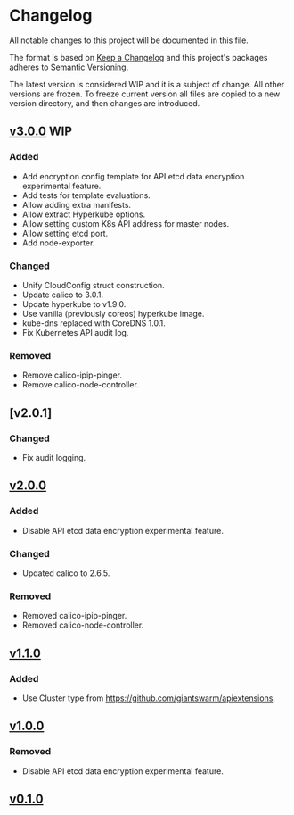 # Changelog

All notable changes to this project will be documented in this file.

The format is based on [Keep a Changelog](http://keepachangelog.com/en/1.0.0/)
and this project's packages adheres to [Semantic Versioning](http://semver.org/spec/v2.0.0.html).

The latest version is considered WIP and it is a subject of change. All other
versions are frozen. To freeze current version all files are copied to a new
version directory, and then changes are introduced.

## [v3.0.0] WIP

### Added
- Add encryption config template for API etcd data encryption experimental
  feature.
- Add tests for template evaluations.
- Allow adding extra manifests.
- Allow extract Hyperkube options.
- Allow setting custom K8s API address for master nodes.
- Allow setting etcd port.
- Add node-exporter.

### Changed
- Unify CloudConfig struct construction.
- Update calico to 3.0.1.
- Update hyperkube to v1.9.0.
- Use vanilla (previously coreos) hyperkube image.
- kube-dns replaced with CoreDNS 1.0.1.
- Fix Kubernetes API audit log.

### Removed
- Remove calico-ipip-pinger.
- Remove calico-node-controller.

## [v2.0.1]

### Changed
- Fix audit logging.

## [v2.0.0]

### Added
- Disable API etcd data encryption experimental feature.

### Changed
- Updated calico to 2.6.5.

### Removed
- Removed calico-ipip-pinger.
- Removed calico-node-controller.

## [v1.1.0]

### Added
- Use Cluster type from https://github.com/giantswarm/apiextensions.

## [v1.0.0]

### Removed
- Disable API etcd data encryption experimental feature.

## [v0.1.0]

[v3.0.0]: https://github.com/giantswarm/k8scloudconfig/commits/master/v_3_0_0
[v2.0.0]: https://github.com/giantswarm/k8scloudconfig/commits/master/v2
[v1.1.0]: https://github.com/giantswarm/k8scloudconfig/commits/master/v1_1
[v1.0.0]: https://github.com/giantswarm/k8scloudconfig/commits/master/v1
[v0.1.0]: https://github.com/giantswarm/k8scloudconfig/commits/master/v_0_1_0
